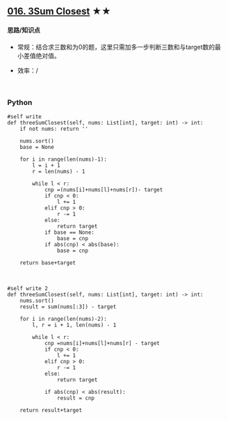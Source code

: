 ## [016. 3Sum Closest][1] ★★
[1]: https://leetcode.com/problems/3sum-closest/

    
#### 思路/知识点
- 常规：结合求三数和为0的题，这里只需加多一步判断三数和与target数的最小差值绝对值。
- 效率：/

  <br />  
### Python
    #self write
    def threeSumClosest(self, nums: List[int], target: int) -> int:
        if not nums: return ''
        
        nums.sort()
        base = None
        
        for i in range(len(nums)-1):
            l = i + 1
            r = len(nums) - 1
            
            while l < r:
                cnp =(nums[i]+nums[l]+nums[r])- target
                if cnp < 0:
                    l += 1
                elif cnp > 0:
                    r -= 1
                else:
                    return target
                if base == None:
                    base = cnp 
                if abs(cnp) < abs(base):
                    base = cnp
                    
        return base+target

  <br /> 

    #self write 2 
    def threeSumClosest(self, nums: List[int], target: int) -> int:
        nums.sort()
        result = sum(nums[:3]) - target
        
        for i in range(len(nums)-2):
            l, r = i + 1, len(nums) - 1
            
            while l < r:
                cnp =nums[i]+nums[l]+nums[r] - target
                if cnp < 0:
                    l += 1
                elif cnp > 0:
                    r -= 1
                else:
                    return target

                if abs(cnp) < abs(result):
                    result = cnp
                    
        return result+target
